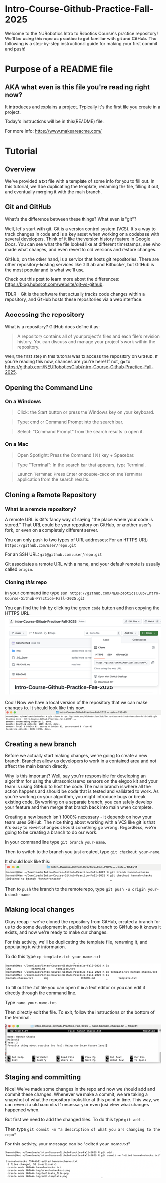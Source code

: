 # Intro-Course-Github-Practice-Fall-2025
Welcome to the NURobotics Intro to Robotics Course's practice repository! We'll be using this repo as practice to get familiar with git and GitHub. The following is a step-by-step instructional guide for making your first commit and push!

# Purpose of a README file
## AKA what even is this file you're reading right now?
It introduces and explains a project. Typically it's the first file you create in a project.

Today's instructions will be in this(README) file.

For more info: https://www.makeareadme.com/

# Tutorial
## Overview
We've provided a txt file with a template of some info for you to fill out. In this tutorial, we'll be duplicating the template, renaming the file, filling it out, and eventually merging it with the main branch.

## Git and GitHub
What's the difference between these things? What even is "git"?

Well, let's start with git. Git is a version control system (VCS). It's a way to track changes in code and is a key asset when working on a codebase with several developers. Think of it like the version history feature in Google Docs. You can see what the file looked like at different timestamps, see who made what changes, and even revert to old versions and restore changes.

GitHub, on the other hand, is a service that hosts git repositories. There are other repository-hosting services like GitLab and Bitbucket, but GitHub is the most popular and is what we'll use.

Check out this post to learn more about the differences: https://blog.hubspot.com/website/git-vs-github.

TDLR - Git is the software that actually tracks code changes within a repository, and GitHub hosts these repositories via a web interface.

## Accessing the repository
What is a repository? GitHub docs define it as:
> A repository contains all of your project's files and each file's revision history. You can discuss and manage your project's work within the repository.

Well, the first step in this tutorial was to access the repository on GitHub. If you're reading this now, chances are you're here! If not, go to https://github.com/NEURoboticsClub/Intro-Course-Github-Practice-Fall-2025.

## Opening the Command Line
### On a Windows
>Click: the Start button or press the Windows key on your keyboard.

>Type: cmd or Command Prompt into the search bar.

>Select: "Command Prompt" from the search results to open it.

### On a Mac
>Open Spotlight: Press the Command (⌘) key + Spacebar. 

>Type "Terminal": In the search bar that appears, type Terminal. 

>Launch Terminal: Press Enter or double-click on the Terminal application from the search results.

## Cloning a Remote Repository
### What is a remote repository?
A remote URL is Git's fancy way of saying "the place where your code is stored." That URL could be your repository on GitHub, or another user's fork, or even on a completely different server.

You can only push to two types of URL addresses:
For an HTTPS URL:
`https://github.com/user/repo.git`

For an SSH URL:
`git@github.com:user/repo.git`

Git associates a remote URL with a name, and your default remote is usually called `origin`.


### Cloning *this* repo
In your command line type `ssh https://github.com/NEURoboticsClub/Intro-Course-Github-Practice-Fall-2025.git`

You can find the link by clicking the green `code` button and then copying the HTTPS URL.
![Cloning a repo from GitHub](img/git_clone_url.png)

Cool! Now we have a local version of the repository that we can make changes to. It should look like this now.
![Cloning a repo in terminal](img/git_clone.png)

## Creating a new branch
Before we actually start making changes, we're going to create a new branch. Branches allow us developers to work in a contained area and not affect the main branch directly. 

Why is this important? Well, say you're responsible for developing an algorithm for using the ultrasonic/servo sensors on the elegoo kit and your team is using GitHub to host the code. The main branch is where all the action happens and should be code that is tested and validated to work. As you're working on your algorithm, you might introduce bugs or break existing code. By working on a separate branch, you can safely develop your feature and then merge that branch back into main when complete.

Creating a new branch isn't 1000% necessary - it depends on how your team uses GitHub. The nice thing about working with a VCS like git is that it's easy to revert changes should something go wrong. Regardless, we're going to be creating a branch to do our work.

In your command line type `git branch your-name`.

Then to switch to the branch you just created, type `git checkout your-name`.

It should look like this:
![Switching branch](img/branch-checkout.png)

Then to `push` the branch to the remote repo, type `git push -u origin your-branch-name`


## Making local changes
Okay recap - we've cloned the repository from GitHub, created a branch for us to do some development in, published the branch to GitHub so it knows it exists, and now we're ready to make our changes.

For this activity, we'll be duplicating the template file, renaming it, and populating it with information.

To do this type `cp template.txt your-name.txt`

![Duplicating a file](img/duplicate_file.png)

To fill out the .txt file you can open it in a text editor or you can edit it directly through the command line.

Type `nano your-name.txt`.

Then directly edit the file. To exit, follow the instructions on the bottom of the terminal.

![Editing a file](img/edit-template.png)

## Staging and committing
Nice! We've made some changes in the repo and now we should add and commit these changes. Whenever we make a commit, we are taking a snapshot of what the repository looks like at this point in time. This way, we can revert to old commits if necessary or even just view what changes happened when.

But first we need to add the changed files.
To do this type `git add .`

Then type `git commit -m "a description of what you are changing to the repo"`

For this activity, your message can be "edited your-name.txt"

![Adding and commiting a file](img/git_add_commit.png)
